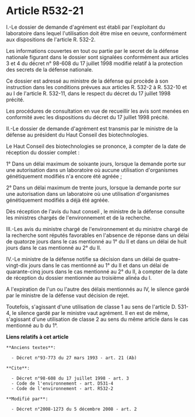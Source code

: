 # Article R532-21

I.-Le dossier de demande d'agrément est établi par l'exploitant du laboratoire dans lequel l'utilisation doit être mise en
oeuvre, conformément aux dispositions de l'article R. 532-2. 

Les informations couvertes en tout ou partie par le secret de la défense nationale figurant dans le dossier sont signalées
conformément aux articles 3 et 4 du décret n° 98-608 du 17 juillet 1998 modifié relatif à la protection des secrets de la
défense nationale. 

Ce dossier est adressé au ministre de la défense qui procède à son instruction dans les conditions prévues aux articles R.
532-2 à R. 532-10 et au I de l'article R. 532-11, dans le respect du décret du 17 juillet 1998 précité. 

Les procédures de consultation en vue de recueillir les avis sont menées en conformité avec les dispositions du décret du 17
juillet 1998 précité. 

II.-Le dossier de demande d'agrément est transmis par le ministre de la défense au président du Haut Conseil des
biotechnologies. 

Le Haut Conseil des biotechnologies se prononce, à compter de la date de réception du dossier complet : 

1° Dans un délai maximum de soixante jours, lorsque la demande porte sur une autorisation dans un laboratoire où aucune
utilisation d'organismes génétiquement modifiés n'a encore été agréée ; 

2° Dans un délai maximum de trente jours, lorsque la demande porte sur une autorisation dans un laboratoire où une
utilisation d'organismes génétiquement modifiés a déjà été agréée. 

Dès réception de l'avis du haut conseil , le ministre de la défense consulte les ministres chargés de l'environnement et de
la recherche. 

III.-Les avis du ministre chargé de l'environnement et du ministre chargé de la recherche sont réputés favorables en
l'absence de réponse dans un délai de quatorze jours dans le cas mentionné au 1° du II et dans un délai de huit jours dans le
cas mentionné au 2° du II. 

IV.-Le ministre de la défense notifie sa décision dans un délai de quatre-vingt-dix jours dans le cas mentionné au 1° du II
et dans un délai de quarante-cinq jours dans le cas mentionné au 2° du II, à compter de la date de réception du dossier
mentionnée au troisième alinéa du I.

A l'expiration de l'un ou l'autre des délais mentionnés au IV, le silence gardé par le ministre de la défense vaut décision
de rejet. 

Toutefois, s'agissant d'une utilisation de classe 1 au sens de l'article D. 531-4, le silence gardé par le ministre vaut
agrément. Il en est de même, s'agissant d'une utilisation de classe 2 au sens du même article dans le cas mentionné au b du
1°.

**Liens relatifs à cet article**

	**Anciens textes**:

	  - Décret n°93-773 du 27 mars 1993 - art. 21 (Ab)

	**Cite**:

	  - Décret n°98-608 du 17 juillet 1998 - art. 3
	  - Code de l'environnement - art. D531-4
	  - Code de l'environnement - art. R532-2

	**Modifié par**:

	  - Décret n°2008-1273 du 5 décembre 2008 - art. 2

